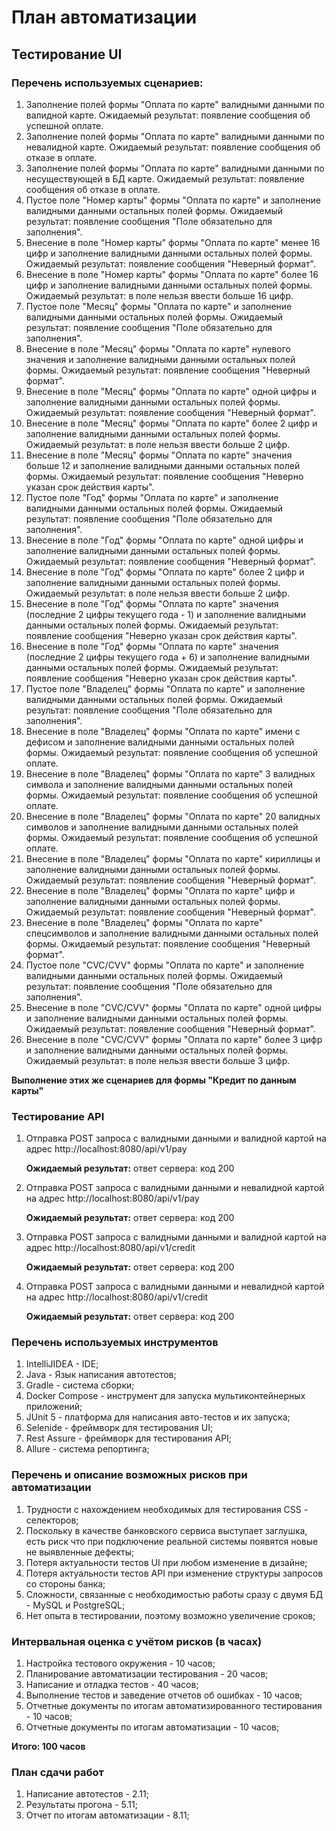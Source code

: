 # План автоматизации #
## Тестирование UI ##
### Перечень используемых сценариев: ###
1. Заполнение полей формы "Оплата по карте" валидными данными по валидной карте.
   Ожидаемый результат: появление сообщения об успешной оплате.
2. Заполнение полей формы "Оплата по карте" валидными данными по невалидной карте.
   Ожидаемый результат: появление сообщения об отказе в оплате.
3. Заполнение полей формы "Оплата по карте" валидными данными по несуществующей в БД карте.
   Ожидаемый результат: появление сообщения об отказе в оплате.
4. Пустое поле "Номер карты" формы "Оплата по карте" и заполнение валидными данными остальных полей формы.
   Ожидаемый результат: появление сообщения "Поле обязательно для заполнения".
5. Внесение в поле "Номер карты" формы "Оплата по карте" менее 16 цифр и заполнение валидными данными остальных полей формы.
   Ожидаемый результат: появление сообщения "Неверный формат".
6. Внесение в поле "Номер карты" формы "Оплата по карте" более 16 цифр и заполнение валидными данными остальных полей формы.
   Ожидаемый результат: в поле нельзя ввести больше 16 цифр.
7. Пустое поле "Месяц" формы "Оплата по карте" и заполнение валидными данными остальных полей формы.
   Ожидаемый результат: появление сообщения "Поле обязательно для заполнения".
8. Внесение в поле "Месяц" формы "Оплата по карте" нулевого значения и заполнение валидными данными остальных полей формы.
   Ожидаемый результат: появление сообщения "Неверный формат".
9. Внесение в поле "Месяц" формы "Оплата по карте" одной цифры и заполнение валидными данными остальных полей формы.
   Ожидаемый результат: появление сообщения "Неверный формат".
10. Внесение в поле "Месяц" формы "Оплата по карте" более 2 цифр и заполнение валидными данными остальных полей формы.
   Ожидаемый результат: в поле нельзя ввести больше 2 цифр.
11. Внесение в поле "Месяц" формы "Оплата по карте" значения больше 12 и заполнение валидными данными остальных полей формы.
   Ожидаемый результат: появление сообщения "Неверно указан срок действия карты".
12. Пустое поле "Год" формы "Оплата по карте" и заполнение валидными данными остальных полей формы.
    Ожидаемый результат: появление сообщения "Поле обязательно для заполнения".
13. Внесение в поле "Год" формы "Оплата по карте" одной цифры и заполнение валидными данными остальных полей формы.
    Ожидаемый результат: появление сообщения "Неверный формат".
14. Внесение в поле "Год" формы "Оплата по карте" более 2 цифр и заполнение валидными данными остальных полей формы.
    Ожидаемый результат: в поле нельзя ввести больше 2 цифр.
15. Внесение в поле "Год" формы "Оплата по карте" значения (последние 2 цифры текущего года - 1) и заполнение валидными данными остальных полей формы.
    Ожидаемый результат: появление сообщения "Неверно указан срок действия карты".
16. Внесение в поле "Год" формы "Оплата по карте" значения (последние 2 цифры текущего года + 6) и заполнение валидными данными остальных полей формы.
    Ожидаемый результат: появление сообщения "Неверно указан срок действия карты".
17. Пустое поле "Владелец" формы "Оплата по карте" и заполнение валидными данными остальных полей формы.
    Ожидаемый результат: появление сообщения "Поле обязательно для заполнения".
18. Внесение в поле "Владелец" формы "Оплата по карте" имени с дефисом и заполнение валидными данными остальных полей формы.
    Ожидаемый результат: появление сообщения об успешной оплате.
19. Внесение в поле "Владелец" формы "Оплата по карте" 3 валидных символа и заполнение валидными данными остальных полей формы.
    Ожидаемый результат: появление сообщения об успешной оплате.
20. Внесение в поле "Владелец" формы "Оплата по карте" 20 валидных символов и заполнение валидными данными остальных полей формы.
    Ожидаемый результат: появление сообщения об успешной оплате.
21. Внесение в поле "Владелец" формы "Оплата по карте" кириллицы и заполнение валидными данными остальных полей формы.
    Ожидаемый результат: появление сообщения "Неверный формат".
22. Внесение в поле "Владелец" формы "Оплата по карте" цифр и заполнение валидными данными остальных полей формы.
    Ожидаемый результат: появление сообщения "Неверный формат".
23. Внесение в поле "Владелец" формы "Оплата по карте" спецсимволов и заполнение валидными данными остальных полей формы.
    Ожидаемый результат: появление сообщения "Неверный формат".
24. Пустое поле "CVC/CVV" формы "Оплата по карте" и заполнение валидными данными остальных полей формы.
    Ожидаемый результат: появление сообщения "Поле обязательно для заполнения".
25. Внесение в поле "CVC/CVV" формы "Оплата по карте" одной цифры и заполнение валидными данными остальных полей формы.
    Ожидаемый результат: появление сообщения "Неверный формат".
26. Внесение в поле "CVC/CVV" формы "Оплата по карте" более 3 цифр и заполнение валидными данными остальных полей формы.
    Ожидаемый результат: в поле нельзя ввести больше 3 цифр.

**Выполнение этих же сценариев для формы "Кредит по данным карты"**


### Тестирование API ###

1. Отправка POST запроса с валидными данными и валидной картой на адрес http://localhost:8080/api/v1/pay

   **Ожидаемый результат:** ответ сервера: код 200

2. Отправка POST запроса с валидными данными и невалидной картой на адрес http://localhost:8080/api/v1/pay

   **Ожидаемый результат:** ответ сервера: код 200

3. Отправка POST запроса с валидными данными и валидной картой на адрес http://localhost:8080/api/v1/credit

   **Ожидаемый результат:** ответ сервера: код 200

4. Отправка POST запроса с валидными данными и невалидной картой на адрес http://localhost:8080/api/v1/credit

   **Ожидаемый результат:** ответ сервера: код 200

### Перечень используемых инструментов ###

1. IntelliJIDEA - IDE;
2. Java - Язык написания автотестов;
3. Gradle - система сборки;
4. Docker Compose - инструмент для запуска мультиконтейнерных приложений;
5. JUnit 5 - платформа для написания авто-тестов и их запуска;
6. Selenide - фреймворк для тестирования UI;
7. Rest Assure - фреймворк для тестирования API;
8. Allure - система репортинга;

### Перечень и описание возможных рисков при автоматизации ###

1. Трудности с нахождением необходимых для тестирования CSS - селекторов;
2. Поскольку в качестве банковского сервиса выступает заглушка, есть риск что при подключение реальной системы появятся новые не выявленные дефекты;
3. Потеря актуальности тестов UI при любом изменение в дизайне;
4. Потеря актуальности тестов API при изменение структуры запросов со стороны банка;
5. Сложности, связанные с необходимостью работы сразу с двумя БД - MySQL и PostgreSQL;
6. Нет опыта в тестировании, поэтому возможно увеличение сроков;

### Интервальная оценка с учётом рисков (в часах) ###

1. Настройка тестового окружения - 10 часов;
2. Планирование автоматизации тестирования - 20 часов;
3. Написание и отладка тестов - 40 часов;
4. Выполнение тестов и заведение отчетов об ошибках - 10 часов;
5. Отчетные документы по итогам автоматизированного тестирования - 10 часов;
6. Отчетные документы по итогам автоматизации - 10 часов;

**Итого: 100 часов**

### План сдачи работ ###

1. Написание автотестов - 2.11;
2. Результаты прогона - 5.11;
3. Отчет по итогам автоматизации - 8.11;
